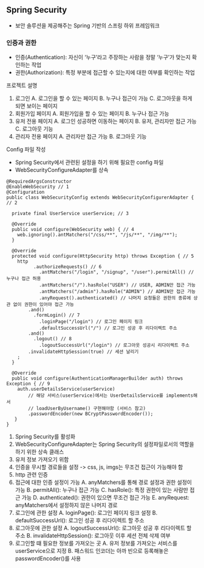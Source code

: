 ## Spring Security 
- 보안 솔루션을 제공해주는 Spring 기반의 스프링 하위 프레임워크

### 인증과 권한 
- 인증(Authentication): 자신이 ‘누구’라고 주장하는 사람을 정말 ‘누구’가 맞는지 확인하는 작업
- 권한(Authorization): 특정 부분에 접근할 수 있는지에 대한 여부를 확인하는 작업

프로젝트 설명
1.	로그인
      A.	로그인을 할 수 있는 페이지
      B.	누구나 접근이 가능
      C.	로그아웃을 하게 되면 보이는 페이지
2.	회원가입 페이지
      A.	회원가입을 할 수 있는 페이지
      B.	누구나 접근 가능
3.	유저 전용 페이지
      A.	로그인 성공하면 이동하는 페이지
      B.	유저, 관리자만 접근 가능
      C.	로그아웃 기능
4.	관리자 전용 페이지
      A.	관리자만 접근 가능
      B.	로그아웃 기능


Config 파일 작성
- Spring Security에서 관련된 설정을 하기 위해 필요한 config 파일
- WebSecurityConfigureAdapter를 상속

```
@RequiredArgsConstructor
@EnableWebSecurity // 1
@Configuration 
public class WebSecurityConfig extends WebSecurityConfigurerAdapter { // 2

  private final UserService userService; // 3

  @Override
  public void configure(WebSecurity web) { // 4
    web.ignoring().antMatchers("/css/**", "/js/**", "/img/**");
  }

  @Override
  protected void configure(HttpSecurity http) throws Exception { // 5
    http
          .authorizeRequests() // 6
            .antMatchers("/login", "/signup", "/user").permitAll() // 누구나 접근 허용
            .antMatchers("/").hasRole("USER") // USER, ADMIN만 접근 가능
            .antMatchers("/admin").hasRole("ADMIN") // ADMIN만 접근 가능
            .anyRequest().authenticated() // 나머지 요청들은 권한의 종류에 상관 없이 권한이 있어야 접근 가능
        .and() 
          .formLogin() // 7
            .loginPage("/login") // 로그인 페이지 링크
            .defaultSuccessUrl("/") // 로그인 성공 후 리다이렉트 주소
        .and()
          .logout() // 8
            .logoutSuccessUrl("/login") // 로그아웃 성공시 리다이렉트 주소
	    .invalidateHttpSession(true) // 세션 날리기
    ;
  }

  @Override
  public void configure(AuthenticationManagerBuilder auth) throws Exception { // 9
    auth.userDetailsService(userService)
    	// 해당 서비스(userService)에서는 UserDetailsService를 implements해서 
        // loadUserByUsername() 구현해야함 (서비스 참고)
    	.passwordEncoder(new BCryptPasswordEncoder()); 
   }
}
```

1.	Spring Security를 활성화
2.	WebSecurityConfigureAdapter는 Spring Security의 설정파일로서의 역할을 하기 위한 상속 클래스
3.	유저 정보 가져오기 위함
4.	인증을 무시할 경로들을 설정 -> css, js, imgs는 무조건 접근이 가능해야 함
5.	http 관련 인증
6.	접근에 대한 인증 설정이 가능
      A.	anyMatchers를 통해 경로 설정과 권한 설정이 가능
      B.	permitAll(): 누구나 접근 가능
      C.	hasRole(): 특정 권한이 있는 사람만 접근 가능
      D.	authenticated(): 권한이 있으면 무조건 접근 가능
      E.	anyRequest: anyMatchers에서 설정하지 않은 나머지 경로
7.	로그인에 관한 설정
      A.	loginPage(): 로그인 페이지 링크 설정
      B.	defaultSuccessUrl(): 로그인 성공 후 리다이렉트 할 주소
8.	로그아웃에 관한 설정
      A.	logoutSuccessUrl(): 로그아웃 성공 후 리다이렉트 할 주소
      B.	invalidateHttpSession(): 로그아웃 이후 세션 전체 삭제 여부
9.	로그인할 떄 필요한 정보를 가져오는 곳
      A.	유저 정보를 가져오는 서비스를 userService으로 지정
      B.	패스워드 인코더는 아까 빈으로 등록해놓은 passwordEncoder()를 사용
